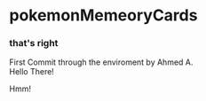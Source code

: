 # pokemonMemeoryCards

### that's right

First Commit through the enviroment by Ahmed A.  
Hello There!  


Hmm!